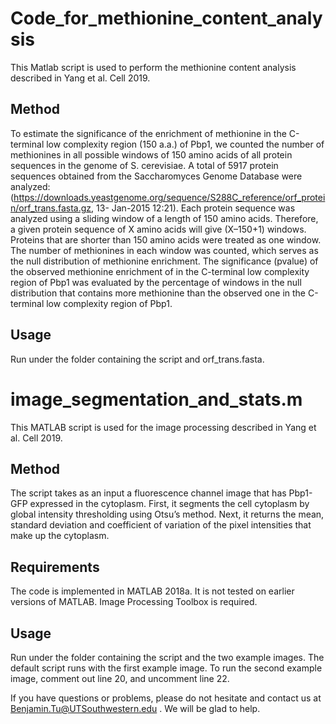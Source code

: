 # Code_for_methionine_content_analysis
This Matlab script is used to perform the methionine content analysis described in Yang et al. Cell 2019.

## Method
To estimate the significance of the enrichment of methionine in the C-terminal low complexity region (150
a.a.) of Pbp1, we counted the number of methionines in all possible windows of 150 amino acids of all
protein sequences in the genome of S. cerevisiae. A total of 5917 protein sequences obtained from the
Saccharomyces Genome Database were analyzed:
(https://downloads.yeastgenome.org/sequence/S288C_reference/orf_protein/orf_trans.fasta.gz, 13-
Jan-2015 12:21). 
Each protein sequence was analyzed using a sliding window of a length of 150 amino
acids. Therefore, a given protein sequence of X amino acids will give (X–150+1) windows. Proteins that
are shorter than 150 amino acids were treated as one window. The number of methionines in each
window was counted, which serves as the null distribution of methionine enrichment. The significance (pvalue) of the observed methionine enrichment of in the C-terminal low complexity region of Pbp1 was
evaluated by the percentage of windows in the null distribution that contains more methionine than the
observed one in the C-terminal low complexity region of Pbp1.

## Usage
Run under the folder containing the script and orf_trans.fasta.

# image_segmentation_and_stats.m
This MATLAB script is used for the image processing described in Yang et al. Cell 2019.  

## Method
The script takes as an input a fluorescence channel image that has Pbp1-GFP expressed in the cytoplasm. First, it segments the cell cytoplasm by global intensity thresholding using Otsu’s method. Next, it returns the mean, standard deviation and coefficient of variation of the pixel intensities that make up the cytoplasm.

## Requirements
The code is implemented in MATLAB 2018a. It is not tested on earlier versions of MATLAB. 
Image Processing Toolbox is required.

## Usage
Run under the folder containing the script and the two example images. The default script runs with the first example image. To run the second example image, comment out line 20, and uncomment line 22.  

If you have questions or problems, please do not hesitate and contact us at Benjamin.Tu@UTSouthwestern.edu . We will be glad to help.
